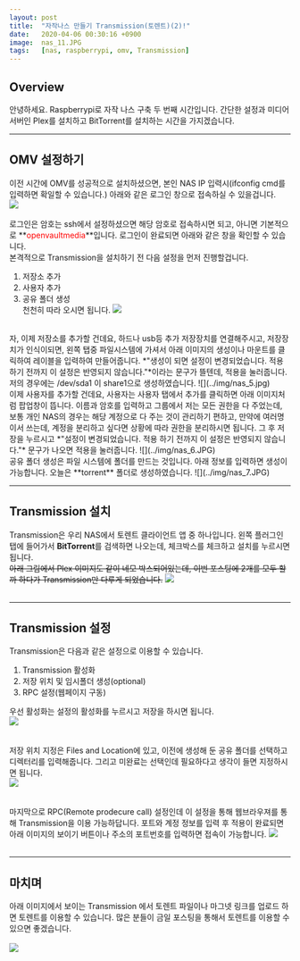 ```yaml
---
layout: post
title:  "자작나스 만들기 Transmission(토렌트)(2)!"
date:   2020-04-06 00:30:16 +0900
image:  nas_11.JPG
tags:   [nas, raspberrypi, omv, Transmission]
---
```

## Overview
안녕하세요. Raspberrypi로 자작 나스 구축 두 번째 시간입니다. 간단한 설정과 미디어 서버인 Plex를 설치하고 BitTorrent를 설치하는 시간을 가지겠습니다.

------------------------
## OMV 설정하기  
이전 시간에 OMV를 성공적으로 설치하셨으면, 본인 NAS IP 입력시(ifconfig cmd를 입력하면 확일할 수 있습니다.) 아래와 같은 로그인 창으로 접속하실 수 있을겁니다.  
![](../img/nas1.png)  
<br>
로그인은 암호는 ssh에서 설정하셨으면 해당 암호로 접속하시면 되고, 아니면 기본적으로 **<span style="color: red">openvaultmedia</span>**입니다. 로그인이 완료되면 아래와 같은 창을 확인할 수 있습니다.  
본격적으로 Transmission을 설치하기 전 다음 설정을 먼저 진행할겁니다.  
1. 저장소 추가  
2. 사용자 추가  
3. 공유 폴더 생성  
천천히 따라 오시면 됩니다.
![](../img/nas_1.JPG)  
<br>
자, 이제 저장소를 추가할 건데요, 하드나 usb등 추가 저장장치를 연결해주시고, 저장장치가 인식이되면, 왼쪽 탭중 파일시스템에 가셔서 아래 이미지의 생성이나 마운트를 클릭하여 레이블을 입력하여 만들어줍니다. *"생성이 되면 설정이 변경되었습니다. 적용 하기 전까지 이 설정은 반영되지 않습니다."*이라는 문구가 뜰텐데, 적용을 눌러줍니다.  
저의 경우에는 /dev/sda1 이 share1으로 생성하였습니다.  
![](../img/nas_5.jpg)  
<br>
이제 사용자를 추가할 건데요, 사용자는 사용자 탭에서 추가를 클릭하면 아래 이미지처럼 팝업창이 뜹니다. 이름과 암호를 입력하고 그룹에서 저는 모든 권한을 다 주었는데, 보통 개인 NAS의 경우는 해당 계정으로 다 주는 것이 관리하기 편하고, 만약에 여러명이서 쓰는데, 계정을 분리하고 싶다면 상황에 따라 권한을 분리하시면 됩니다. 그 후 저장을 누르시고 *"설정이 변경되었습니다. 적용 하기 전까지 이 설정은 반영되지 않습니다."* 문구가 나오면 적용을 눌러줍니다.  
![](../img/nas_6.JPG)   
<br>
공유 폴더 생성은 파일 시스템에 폴더를 만드는 것입니다. 아래 정보를 입력하면 생성이 가능합니다. 오늘은 **torrent** 폴더로 생성하였습니다.
![](../img/nas_7.JPG)  
<br>  

------------------------  

## Transmission 설치
Transmission은 우리 NAS에서 토렌트 클라이언트 앱 중 하나입니다. 왼쪽 플러그인 탭에 들어가서 **BitTorrent**를 검색하면 나오는데, 체크박스를 체크하고 설치를 누르시면 됩니다.  
~~아래 그림에서 Plex 이미지도 같이 네모 박스되어있는데, 이번 포스팅에 2개를 모두 할까 하다가 Transmission만 다루게 되었습니다.~~
![](../img/nas_3.JPG)  
<br>  

------------------------

## Transmission 설정  
Transmission은 다음과 같은 설정으로 이용할 수 있습니다.
1. Transmission 활성화  
2. 저장 위치 및 임시폴더 생성(optional)  
3. RPC 설정(웹페이지 구동)  

우선 활성화는 설정의 활성화를 누르시고 저장을 하시면 됩니다.  
![](../img/nas_8.JPG)  
<br>  
저장 위치 지정은 Files and Location에 있고, 이전에 생성해 둔 공유 폴더를 선택하고 디렉터리를 입력해줍니다. 그리고 미완료는 선택인데 필요하다고 생각이 들면 지정하시면 됩니다.  
![](../img/nas_9.JPG)  
<br>  
마지막으로 RPC(Remote prodecure call) 설정인데 이 설정을 통해 웹브라우져를 통해 Transmission을 이용 가능하답니다. 포트와 계정 정보를 입력 후 적용이 완료되면 아래 이미지의 보이기 버튼이나 주소의 포트번호를 입력하면 접속이 가능합니다.
![](../img/nas_10.JPG)  
<br>  

------------------------

## 마치며  
아래 이미지에서 보이는 Transmission 에서 토렌트 파일이나 마그넷 링크를 업로드 하면 토렌트를 이용할 수 있습니다. 많은 분들이 금일 포스팅을 통해서 토렌트를 이용할 수 있으면 좋겠습니다.  
<br>
![](../img/nas_11.JPG)  